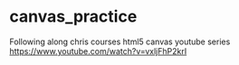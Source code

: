 # canvas_practice

Following along chris courses html5 canvas youtube series https://www.youtube.com/watch?v=vxljFhP2krI